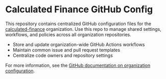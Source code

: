 # Calculated Finance GitHub Config

This repository contains centralized GitHub configuration files for the [calculated-finance](https://github.com/calculated-finance) organization. Use this repo to manage shared settings, workflows, and policies across all organization repositories.

- Store and update organization-wide GitHub Actions workflows
- Maintain common issue and pull request templates
- Centralize code owners and repository settings

For more information, see the [GitHub documentation on organization configuration](https://docs.github.com/en/organizations/collaborating-with-groups-in-organizations/customizing-organization-settings).
